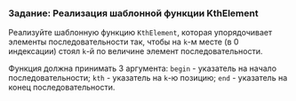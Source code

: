 ### Задание: Реализация шаблонной функции KthElement

Реализуйте шаблонную функцию `KthElement`, которая упорядочивает элементы последовательности так, чтобы на `k`-м месте (в 0 индексации) стоял `k`-й по величине элемент последовательности.

Функция должна принимать 3 аргумента: `begin` - указатель на начало последовательности; `kth` - указатель на `k`-ю позицию; `end` - указатель на конец последовательности.
